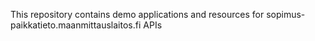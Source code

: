 This repository contains demo applications and resources for sopimus-paikkatieto.maanmittauslaitos.fi APIs
